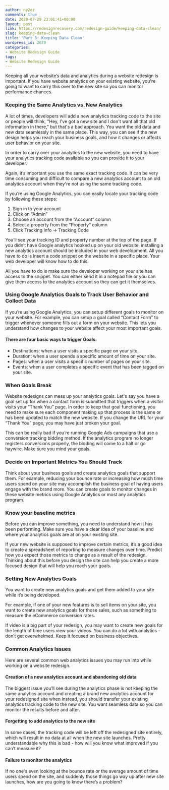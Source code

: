 ```yaml
---
author: ny2oz
comments: true
date: 2020-07-29 23:01:41+00:00
layout: post
link: https://redesignrecovery.com/redesign-guide/keeping-data-clean/
slug: keeping-data-clean
title: 'Part 3: Keeping Data Clean'
wordpress_id: 2670
categories:
- Website Redesign Guide
tags:
- Website Redesign Guide
---
```





Keeping all your website’s data and analytics during a website redesign is important. If you have website analytics on your existing website, you're going to want to carry this over to the new site so you can monitor performance chances.







### Keeping the Same Analytics vs. New Analytics







A lot of times, developers will add a new analytics tracking code to the site or people will think, "Hey, I've got a new site and I don't want all that old information in there," but that's a bad approach. You want the old data and new data seamlessly in the same place. This way, you can see if the new design helps you reach your business goals, and how it changes or affects user behavior on your site.







In order to carry over your analytics to the new website, you need to have your analytics tracking code available so you can provide it to your developer.







Again, it’s important you use the same exact tracking code. It can be very time consuming and difficult to compare a new analytics account to an old analytics account when they're not using the same tracking code.







If you’re using Google Analytics, you can easily locate your tracking code by following these steps:







  1. Sign in to your account
  2. Click on “Admin”
  3. Choose an account from the “Account” column
  4. Select a property from the “Property” column
  5. Click Tracking Info -> Tracking Code






You’ll see your tracking ID and property number at the top of the page. If you didn’t have Google analytics hooked up on your old website, installing a new analytics account should be included in your web development. All you have to do is insert a code snippet on the website in a specific place. Your web developer will know how to do this.







All you have to do is make sure the developer working on your site has access to the snippet. You can either send it in a notepad file or you can give them access to the analytics account so they can get it themselves.







### Using Google Analytics Goals to Track User Behavior and Collect Data







If you’re using Google Analytics, you can setup different goals to monitor on your website. For example, you can setup a goal called “Contact Form” to trigger whenever someone fills out a form on your website. This lets you understand how changes to your website affect your most important goals.







#### There are four basic ways to trigger Goals:







  * Destinations: when a user visits a specific  page on your site.
  * Duration: when a user spends a specific amount of time on your site.
  * Pages: when a user visits a specific number of pages on your site.
  * Events: when a user completes a specific event that has been tagged on your site.






### When Goals Break







Website redesigns can mess up your analytics goals. Let's say you have a goal set up for when a contact form is submitted that triggers when a visitor visits your “Thank You” page. In order to keep that goal functioning, you need to make sure each component making up that process is the same or has been updated to match the new website. If you change the URL for your “Thank You” page, you may have just broken your goal.







This can be really bad if you’re running Google Ads campaigns that use a conversion tracking bidding method. If the analytics program no longer registers conversions properly, the bidding will come to a halt or go haywire. Make sure you mind your goals.







### Decide on Important Metrics You Should Track







Think about your business goals and create analytics goals that support them. For example, reducing your bounce rate or increasing how much time users spend on your site may accomplish the business goal of having users engage with the brand more. You can create goals to monitor changes in these website metrics using Google Analytics or most any analytics program.







### Know your baseline metrics







Before you can improve something, you need to understand how it has been performing. Make sure you have a clear idea of your baseline and where your analytics goals are at on your existing site.







If your new website is supposed to improve certain metrics, it’s a good idea to create a spreadsheet of reporting to measure changes over time. Predict how you expect those metrics to change as a result of the redesign. Thinking about this before you design the site can help you create a more focused design that will help you reach your goals.







### Setting New Analytics Goals







You want to create new analytics goals and get them added to your site while it’s being developed.







For example, if one of your new features is to sell items on your site, you want to create new analytics goals for those sales, such as something to measure the eCommerce conversion rates.







If video is a big part of your redesign, you may want to create new goals for the length of time users view your videos. You can do a lot with analytics - don’t get overwhelmed. Keep it focused on business objectives.







### Common Analytics Issues







Here are several common web analytics issues you may run into while working on a website redesign.







#### Creation of a new analytics account and abandoning old data







The biggest issue you’ll see during the analytics phase is not keeping the same analytics account and creating a brand new analytics account for your redesigned site when instead, you should transfer your existing analytics tracking code to the new site. You want seamless data so you can monitor the results before and after.







#### Forgetting to add analytics to the new site







In some cases, the tracking code will be left off the redesigned site entirely, which will result in no data at all when the new site launches. Pretty understandable why this is bad - how will you know what improved if you can’t measure it?







#### Failure to monitor the analytics







If no one's even looking at the bounce rate or the average amount of time users spend on the site, and suddenly those things go way up after new site launches, how are you going to know there’s a problem?



